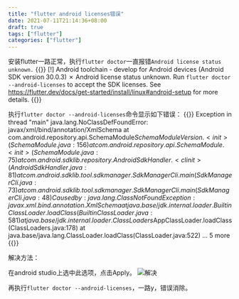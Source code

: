 ```yaml
---
title: "flutter android licenses错误"
date: 2021-07-11T21:14:36+08:00
draft: true
tags: ["flutter"]
categories: ["flutter"]
---
```


安装flutter一路正常，执行`flutter doctor`一直报错`Android license status unknown.`
{{<highlight shell>}}
[!] Android toolchain - develop for Android devices (Android SDK version 30.0.3)
    ✗ Android license status unknown.
      Run `flutter doctor --android-licenses` to accept the SDK licenses.
      See https://flutter.dev/docs/get-started/install/linux#android-setup for more details.
{{</highlight>}}

执行`flutter doctor --android-licenses`命令显示如下错误：
{{<highlight java>}}
Exception in thread "main" java.lang.NoClassDefFoundError: javax/xml/bind/annotation/XmlSchema
	at com.android.repository.api.SchemaModule$SchemaModuleVersion.<init>(SchemaModule.java:156)
	at com.android.repository.api.SchemaModule.<init>(SchemaModule.java:75)
	at com.android.sdklib.repository.AndroidSdkHandler.<clinit>(AndroidSdkHandler.java:81)
	at com.android.sdklib.tool.sdkmanager.SdkManagerCli.main(SdkManagerCli.java:73)
	at com.android.sdklib.tool.sdkmanager.SdkManagerCli.main(SdkManagerCli.java:48)
Caused by: java.lang.ClassNotFoundException: javax.xml.bind.annotation.XmlSchema
	at java.base/jdk.internal.loader.BuiltinClassLoader.loadClass(BuiltinClassLoader.java:581)
	at java.base/jdk.internal.loader.ClassLoaders$AppClassLoader.loadClass(ClassLoaders.java:178)
	at java.base/java.lang.ClassLoader.loadClass(ClassLoader.java:522)
	... 5 more
{{</highlight>}}

解决方法：

在android studio上选中此选项，点击Apply。
![解决](https://z3.ax1x.com/2021/07/11/WCrq9s.jpg)

再执行`flutter doctor --android-licenses`，一路y，错误消除。